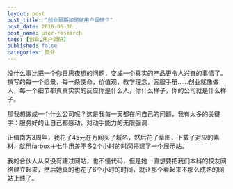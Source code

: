 ```yaml
---
layout: post
post_title: "创业早期如何做用户调研？"
post_date: 2016-06-30
post_name: user-research
tags: [创业,用户调研]
published: false
categories: 商业
---
```


没什么事比把一个你日思夜想的问题，变成一个真实的产品更令人兴奋的事情了。
撰写的每一个愿景，每一条使命，价值观，教学理念，客服手册……创业就像做人，每一个细节都真真实实的反应你是什么人，你什么样子，你的公司就是什么样子。

那我想做成一个什么公司呢？这是我每一天都在问自己的问题，我有太多的关键字：服务好的让自己都感动，对动手能力的无限强调

正值南方3周年，我花了45元在万网买了域名，然后花了草图，下载了对应的素材，就用farbox＋七牛用差不多2个小时的时间搭建了一个展示站。

我的合伙人从来没有建过网站，也不懂代码，但是她一直想要把我们本科的校友网络建立起来，然后她真的也花了6个小时的时间，就让那个看起来不那么成熟的网站上线了。
